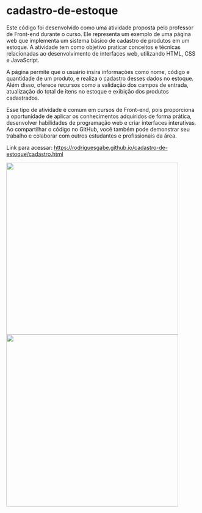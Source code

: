 # cadastro-de-estoque
Este código foi desenvolvido como uma atividade proposta pelo professor de Front-end durante o curso. Ele representa um exemplo de uma página web que implementa um sistema básico de cadastro de produtos em um estoque. A atividade tem como objetivo praticar conceitos e técnicas relacionadas ao desenvolvimento de interfaces web, utilizando HTML, CSS e JavaScript.

A página permite que o usuário insira informações como nome, código e quantidade de um produto, e realiza o cadastro desses dados no estoque. Além disso, oferece recursos como a validação dos campos de entrada, atualização do total de itens no estoque e exibição dos produtos cadastrados.

Esse tipo de atividade é comum em cursos de Front-end, pois proporciona a oportunidade de aplicar os conhecimentos adquiridos de forma prática, desenvolver habilidades de programação web e criar interfaces interativas. Ao compartilhar o código no GitHub, você também pode demonstrar seu trabalho e colaborar com outros estudantes e profissionais da área.

Link para acessar: https://rodriguesgabe.github.io/cadastro-de-estoque/cadastro.html

<div allign="center">
<img src="https://user-images.githubusercontent.com/105085377/203150269-1ec2e539-3d83-450a-89ec-654e43665bb4.png" width="450px">
<img src="https://user-images.githubusercontent.com/105085377/203150340-e63f200e-8445-4615-924a-42828802ab3a.png" width="450px"> 

</div>
